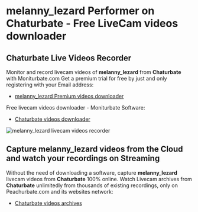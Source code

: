 # melanny_lezard Performer on Chaturbate - Free LiveCam videos downloader

## Chaturbate Live Videos Recorder

Monitor and record livecam videos of **melanny_lezard** from **Chaturbate** with Moniturbate.com
Get a premium trial for free by just and only registering with your Email address:
* [melanny_lezard Premium videos downloader](https://moniturbate.com/request-demo-licence-key.html)

Free livecam videos downloader - Moniturbate Software:
* [Chaturbate videos downloader](https://moniturbate.com/moniturbate-download-software.html)

![melanny_lezard livecam videos recorder](https://peachurnet.com/templates/moniturbate-software.png)


## Capture melanny_lezard videos from the Cloud and watch your recordings on Streaming

Without the need of downloading a software, capture **melanny_lezard** livecam videos from **Chaturbate** 100% online.
Watch Livecam archives from **Chaturbate** unlimitedly from thousands of existing recordings, only on Peachurbate.com and its websites network:
* [Chaturbate videos archives](https://peachurnet.com/)